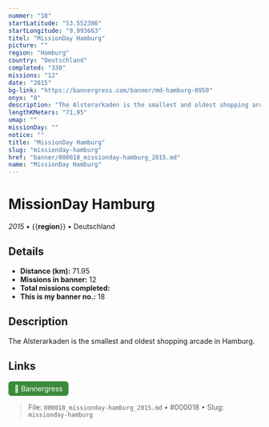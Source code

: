 ```yaml
---
nummer: "18"
startLatitude: "53.552386"
startLongitude: "9.993663"
titel: "MissionDay Hamburg"
picture: ""
region: "Hamburg"
country: "Deutschland"
completed: "330"
missions: "12"
date: "2015"
bg-link: "https://bannergress.com/banner/md-hamburg-0950"
onyx: "0"
description: "The Alsterarkaden is the smallest and oldest shopping arcade in Hamburg."
lengthKMeters: "71,95"
umap: ""
missionDay: ""
notice: ""
title: "MissionDay Hamburg"
slug: "missionday-hamburg"
href: "banner/000018_missionday-hamburg_2015.md"
name: "MissionDay Hamburg"
---
```

# MissionDay Hamburg

*2015* • {{__region__}} • Deutschland





## Details
- **Distance (km):** 71.95
- **Missions in banner:** 12
- **Total missions completed:** 
- **This is my banner no.:** 18



## Description
The Alsterarkaden is the smallest and oldest shopping arcade in Hamburg.



## Links
<a href="https://bannergress.com/banner/md-hamburg-0950" target="_blank" style="display:inline-block;margin-right:8px;padding:6px 12px;background:#3c8b3c;color:#fff;text-decoration:none;border-radius:6px;">🔗 Bannergress</a>



> File: `000018_missionday-hamburg_2015.md` • #000018 • Slug: `missionday-hamburg`
